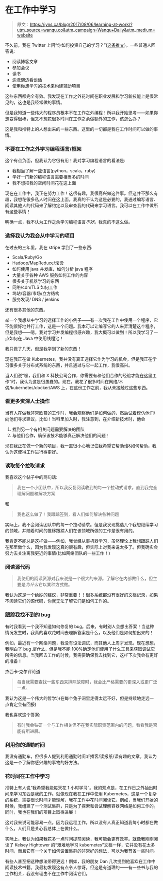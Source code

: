 # 在工作中学习

> 原文：<https://jvns.ca/blog/2017/08/06/learning-at-work/?utm_source=wanqu.co&utm_campaign=Wanqu+Daily&utm_medium=website>

不久前，我在 Twitter 上问“你如何投资自己的学习？”([这条推文](https://twitter.com/b0rk/status/887111177062555648))。一些普通人回答说:

*   阅读博客文章
*   参加会议
*   读书
*   边洗碗边看谈话
*   使用你想学习的技术来构建辅助项目

这些东西都完全有效。我发现在工作之外花时间在职业发展和学习新技能上是很常见的，这也是我经常做的事情。

但是我知道一些伟大的程序员根本不在工作之外编程！所以我开始思考——如果你想变得很棒，但又不想花很多时间在工作之余做额外的工作，该怎么办？

这是我和推特上的人想出来的一些东西。这里的一切都是我在工作时间可以做的事情。

### 不要在工作之外学习编程语言/框架

这个有点负面，但我认为它很有用！我对学习编程语言的看法是:

*   我相当了解一些语言(python，scala，ruby)
*   学好一门新的编程语言需要相当多的时间
*   我不想把我的空闲时间花在这上面

现在在工作中，我正在努力工作！这很有趣，我很高兴做这件事。但这并不那么有趣，我想花很多私人时间在这上面。我真的不认为这是必要的，我通过编写语言、阅读其他人的代码来了解约定以及审查我的代码来学习语言。我可以在工作中做所有这些事情！

明确一点，我不认为工作之余学习编程语言*不好*。我真的不这么做。

### 选择我认为我会从中学习的项目

在过去的三年里，我在 stripe 学到了一些东西:

*   Scala/Ruby/Go
*   Hadoop/MapReduce/滚烫
*   如何使用 java 并发库，如何分析 java 程序
*   大量关于各种 AWS 服务如何工作的内容
*   很多关于机器学习的东西
*   网络/cdn/TLS 如何工作
*   坞站/容器/市场/立方结构
*   服务发现/ DNS / jenkins

还有很多其他的东西。

举一个我想从中学习的选择工作的小例子——有一次我在工作中使用一个程序，它不能很好地并行工作，这是一个问题。我本可以让编写它的人来弄清楚这个程序，但是我想——嗯，我对学习并发编程很感兴趣，我大概可以做到！所以我学习了一点如何在 Java 中使用线程池！

我只做了几天，但是我学到了新的东西！

现在我正在做 Kubernetes，我并没有真正选择它作为学习的机会，但是我正在学习很多关于分布式系统的东西，并且通过与它一起工作，我很高兴。

当人们说“嘿，我们和 X 科技公司合作，你需要有和他们合作的经验才能在这里工作”时，我认为这是很愚蠢的。现在，我花了很多时间在网络/木偶/kubernetes/docker/AWS 上，在这份工作之前，我从未接触过这些东西。

### 看更多资深人士操作

当有人在做我非常欣赏的工作时，我会观察他们是如何做的，然后试着模仿他们/向他们寻求建议。比如！当科里加入时，我注意到，在介绍新技术时，他会

1.  找到另一个有相关问题需要解决的团队
2.  与他们合作，确保该技术能够真正解决他们的问题！

现在我正在做一个新的项目，我一直很小心地记住我希望它帮助谁&如何帮助，我认为这使得工作进行得更好。

### 读取每个拉取请求

我喜欢这个帖子中的两句话:

> 我在一个小团队中，所以我反复阅读收到的每一个拉动式请求，直到我完全理解问题和解决方案

和

> 我也这么做了！我跟踪签到，看人们如何解决各种问题

实际上，我不会阅读团队中的每一个拉动请求。但是我发现挑选几个我想继续学习的领域，并随着时间的推移跟踪人们在该领域所做的工作是很有用的。

我肯定不能总是这样做——例如，我曾经从事机器学习，虽然理论上我想跟踪人们在那里做什么，因为我发现这真的很有趣，但实际上对我来说太多了。但我确实会努力去关注离我更近的事情(比如网络团队的一些工作！)

### 阅读源代码

> 我使用的阅读资源对我来说是一个很大的来源。了解它在内部做什么，但主要是*为什么*它以某种方式做。

我认为这是一个绝妙的建议，非常重要！！很多系统都没有很好的文档记录，如果不阅读它们的源代码，你就无法了解它们是如何工作的。

### 跟踪我找不到的 bug

有时我看到一个我不知道如何修复的 bug。后来，有时别人会想出答案！当这种情况发生时，我真的喜欢花时间去理解答案是什么，以及他们是如何想出来的！

例如，最近有一个网络问题，我没有设法调试，而其他人上周才发现。现在想想，我明白了 bug *是什么*，但是我不能 100%确定他们使用了什么工具来获取调试它所需的信息。当我回去工作的时候，我需要确保我去找到它，这样下次我会有更好的准备！

杰西卡·克尔评论道

> 每当我需要查找一些东西来排除故障时，我会比严格需要的更深入或更广泛一点。

我认为这是一个伟大的哲学:)(在每个兔子洞里走得太远不好，但是持续地走远一点肯定会有回报)

我也喜欢这个答案:

> 有时我会钻研一个与工作相关但不在我实际职责范围内的问题，看看我是否能有所进展。

### 利用你的通勤时间

我没有通勤车，但很多人提到利用通勤时间听播客/读报纸/读有趣的文章。我认为这是一个了解你感兴趣的事物的好方法。

### 花时间在工作中学习

推特上有人说“我希望我能每天花 1 小时学习”。我的观点是，在工作日之外抽出时间来学习东西是我的工作。就像现在我在工作中使用 Kubernetes，这是一个复杂的系统，需要很长时间才能理解，我在工作中花时间阅读它。例如，当我们开始的时候，我组建了一个测试集群，只是为了探索和尝试理解容器网络是如何工作的。同时，我也在我们的项目上取得进展！

这对我来说可能容易一点，因为我远程工作，所以没有人真正知道我每小时都在做什么，人们只是关心我总体上在做什么。

实际上，我认为如果我花多一点时间提前阅读，我可能会更有效率。就像我刚刚阅读了 Kelsey Hightower 的“艰难地学习 kubernetes”文档一样，它并没有花太多时间，而且它有一个关于如何设置集群的非常好的想法，可以为我节省一些时间。

有些人甚至把这种想法带得更远！例如，我的朋友 Dan 几次提到他喜欢在工作中阅读技术书籍。我最初发现这有点令人惊讶，但这是有道理的——有一些书与我的工作相关，我没有理由不在工作中阅读它们。